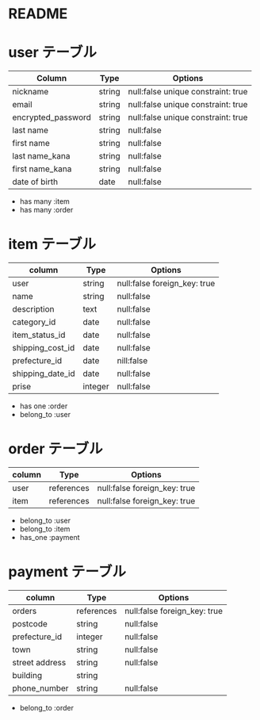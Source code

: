 # README

# user テーブル

| Column             | Type   | Options                              |
| ------------------ | ------ | ------------------------------------ |
| nickname           | string | null:false unique constraint: true   |
| email              | string | null:false unique constraint: true   |
| encrypted_password | string | null:false unique constraint: true   |
| last name          | string | null:false                           |
| first name         | string | null:false                           |
| last name_kana     | string | null:false                           |
| first name_kana    | string | null:false                           |
| date of birth      | date   | null:false                           |

 - has many :item
 - has many :order
 
  # item テーブル

| column             | Type    | Options                              |
| ------------------ | ------  | ------------------------------------ |
| user               | string  | null:false  foreign_key: true        |
| name               | string  | null:false                           |
| description        | text    | null:false                           |
| category_id        | date    | null:false                           |
| item_status_id     | date    | null:false                           |
| shipping_cost_id   | date    | null:false                           |
| prefecture_id      | date    | nill:false                           |
| shipping_date_id   | date    | null:false                           |
| prise              | integer | null:false                           |

- has one :order
- belong_to :user

# order テーブル

| column             | Type        | Options                              |
| ------------------ | ----------- | ------------------------------------ |
| user               | references  | null:false foreign_key: true         |
| item               | references  | null:false foreign_key: true         |

- belong_to :user
- belong_to :item
- has_one :payment

# payment テーブル

| column             | Type         | Options                              |
| ------------------ | ------------ | ------------------------------------ |
| orders             | references   | null:false foreign_key: true         |
| postcode           | string       | null:false                           |
| prefecture_id      | integer      | null:false                           |
| town               | string       | null:false                           |
| street address     | string       | null:false                           |
| building           | string       |                                   |
| phone_number       | string       | null:false                           |

- belong_to :order